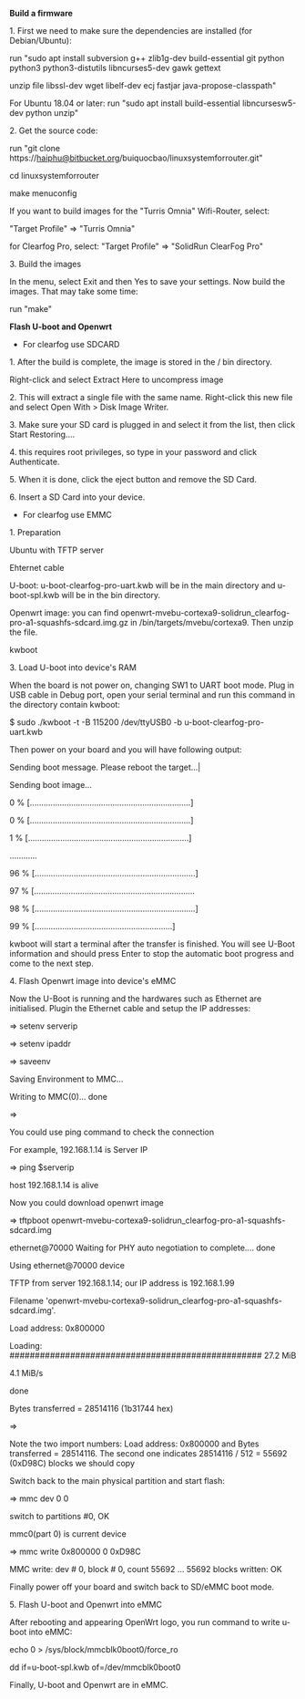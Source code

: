**Build a firmware**

1\. First we need to make sure the dependencies are installed (for Debian/Ubuntu):

run "sudo apt install subversion g++ zlib1g-dev build-essential git python python3 python3-distutils libncurses5-dev gawk gettext

unzip file libssl-dev wget libelf-dev ecj fastjar java-propose-classpath"

For Ubuntu 18.04 or later: run "sudo apt install build-essential libncursesw5-dev python unzip"

2\. Get the source code:

run "git clone https://haiphu@bitbucket.org/buiquocbao/linuxsystemforrouter.git"

cd linuxsystemforrouter

make menuconfig

If you want to build images for the "Turris Omnia" Wifi-Router, select:

"Target Profile" ⇒ "Turris Omnia"

for Clearfog Pro, select: "Target Profile" ⇒ "SolidRun ClearFog Pro"

3\. Build the images

In the menu, select Exit and then Yes to save your settings. Now build the images. That may take some time:

run "make"

**Flash U-boot and Openwrt**

* For clearfog use SDCARD

1\. After the build is complete, the image is stored in the / bin directory.

Right-click and select Extract Here to uncompress image

2\. This will extract a single file with the same name. Right-click this new file and select Open With > Disk Image Writer.

3\. Make sure your SD card is plugged in and select it from the list, then click Start Restoring....

4\. this requires root privileges, so type in your password and click Authenticate.

5\. When it is done, click the eject button and remove the SD Card.

6\. Insert a SD Card into your device.

* For clearfog use EMMC

1\. Preparation

Ubuntu with TFTP server

Ehternet cable

U-boot: u-boot-clearfog-pro-uart.kwb will be in the main directory and u-boot-spl.kwb will be in the bin directory.

Openwrt image: you can find openwrt-mvebu-cortexa9-solidrun_clearfog-pro-a1-squashfs-sdcard.img.gz in /bin/targets/mvebu/cortexa9. Then unzip the file.

kwboot

3\. Load U-boot into device's RAM

When the board is not power on, changing SW1 to UART boot mode. Plug in USB cable in Debug port, open your serial terminal and run this command in the directory contain kwboot:

$ sudo ./kwboot -t -B 115200 /dev/ttyUSB0 -b u-boot-clearfog-pro-uart.kwb

Then power on your board and you will have following output:

Sending boot message. Please reboot the target...|

Sending boot image...

0 % [......................................................................]

0 % [......................................................................]

1 % [......................................................................]

............

96 % [......................................................................]

97 % [......................................................................

98 % [......................................................................]

99 % [............................................................]

kwboot will start a terminal after the transfer is finished. You will see U-Boot information and should press Enter to stop the automatic boot progress and come to the next step.

4\. Flash Openwrt image into device's eMMC

Now the U-Boot is running and the hardwares such as Ethernet are initialised. Plugin the Ethernet cable and setup the IP addresses:

=> setenv serverip <server ip>

=> setenv ipaddr <board ip>

=> saveenv

Saving Environment to MMC...

Writing to MMC(0)... done

=>

You could use ping command to check the connection

For example, 192.168.1.14 is Server IP

=> ping $serverip

host 192.168.1.14 is alive

Now you could download openwrt image

=> tftpboot openwrt-mvebu-cortexa9-solidrun_clearfog-pro-a1-squashfs-sdcard.img

ethernet@70000 Waiting for PHY auto negotiation to complete.... done

Using ethernet@70000 device

TFTP from server 192.168.1.14; our IP address is 192.168.1.99

Filename 'openwrt-mvebu-cortexa9-solidrun_clearfog-pro-a1-squashfs-sdcard.img'.

Load address: 0x800000

Loading: ################################################## 27.2 MiB

4.1 MiB/s

done

Bytes transferred = 28514116 (1b31744 hex)

=>

Note the two import numbers: Load address: 0x800000 and Bytes transferred = 28514116. The second one indicates 28514116 / 512 = 55692 (0xD98C) blocks we should copy

Switch back to the main physical partition and start flash:

=> mmc dev 0 0

switch to partitions #0, OK

mmc0(part 0) is current device

=> mmc write 0x800000 0 0xD98C

MMC write: dev # 0, block # 0, count 55692 ... 55692 blocks written: OK

Finally power off your board and switch back to SD/eMMC boot mode.

5\. Flash U-boot and Openwrt into eMMC

After rebooting and appearing OpenWrt logo, you run command to write u-boot into eMMC:

echo 0 > /sys/block/mmcblk0boot0/force_ro

dd if=u-boot-spl.kwb of=/dev/mmcblk0boot0

Finally, U-boot and Openwrt are in eMMC.